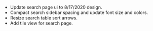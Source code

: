 - Update search page ui to 8/17/2020 design.
- Compact search sidebar spacing and update font size and colors.
- Resize search table sort arrows.
- Add tile view for search page.
